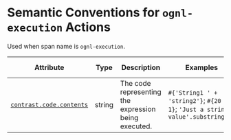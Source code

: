 # Semantic Conventions for `ognl-execution` Actions

Used when span name is `ognl-execution`.

<!-- semconv span.contrast.action.ognl-execution(full) -->
<!-- NOTE: THIS TEXT IS AUTOGENERATED. DO NOT EDIT BY HAND. -->
<!-- see templates/registry/markdown/snippet.md.j2 -->
<!-- prettier-ignore-start -->
<!-- markdownlint-capture -->
<!-- markdownlint-disable -->

| Attribute  | Type | Description  | Examples  | [Requirement Level](https://opentelemetry.io/docs/specs/semconv/general/attribute-requirement-level/) | Stability |
|---|---|---|---|---|---|
| [`contrast.code.contents`](/docs/attributes-registry/contrast.md) | string | The code representing the expression being executed. | `#{'String1 ' + 'string2'}`; `#{20 - 1}`; `'Just a string value'.substring(5)` | `Required` | ![Experimental](https://img.shields.io/badge/-experimental-blue) |

<!-- markdownlint-restore -->
<!-- prettier-ignore-end -->
<!-- END AUTOGENERATED TEXT -->
<!-- endsemconv -->
